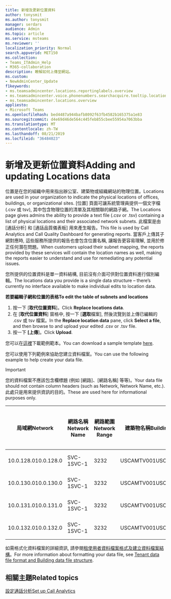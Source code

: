```yaml
---
title: 新增及更新位置資料
author: tonysmit
ms.author: tonysmit
manager: serdars
audience: Admin
ms.topic: article
ms.service: msteams
ms.reviewer: ''
localization_priority: Normal
search.appverid: MET150
ms.collection:
- Teams_ITAdmin_Help
- M365-collaboration
description: 瞭解如何上傳至網站。
ms.custom:
- NewAdminCenter_Update
f1keywords:
- ms.teamsadmincenter.locations.reportinglabels.overview
- ms.teamsadmincenter.voice.phonenumbers.searchacquire.tooltip.location
- ms.teamsadmincenter.locations.overview
appliesto:
- Microsoft Teams
ms.openlocfilehash: bed4487a944bafb8092f63fb4582b165375a1e83
ms.sourcegitcommit: d4e69d46de564c445feb855cbee55954a7063bba
ms.translationtype: MT
ms.contentlocale: zh-TW
ms.lasthandoff: 08/21/2019
ms.locfileid: "36484023"
---
```

<a name="adding-and-updating-locations-data"></a><span data-ttu-id="ff1a3-103">新增及更新位置資料</span><span class="sxs-lookup"><span data-stu-id="ff1a3-103">Adding and updating Locations data</span></span>
============================

<span data-ttu-id="ff1a3-104">位置是在您的組織中用來指出辦公室、建築物或組織網站的物理位置。</span><span class="sxs-lookup"><span data-stu-id="ff1a3-104">Locations are used in your organization to indicate the physical locations of offices, buildings, or organizational sites.</span></span> <span data-ttu-id="ff1a3-105">[位置] 頁面可讓系統管理員提供一個文字檔 (.csv 或 tsv), 其中包含物理位置的清單及其相關聯的網路子網。</span><span class="sxs-lookup"><span data-stu-id="ff1a3-105">The Locations page gives admins the ability to provide a text file (.csv or .tsv) containing a list of physical locations and their associated network subnets.</span></span> <span data-ttu-id="ff1a3-106">此檔案是由 [通話分析] 和 [通話品質儀表板] 用來產生報告。</span><span class="sxs-lookup"><span data-stu-id="ff1a3-106">This file is used by Call Analytics and Call Quality Dashboard for generating reports.</span></span> <span data-ttu-id="ff1a3-107">當客戶上傳其子網對應時, 這些服務所提供的報告也會包含位置名稱, 讓報告更容易理解, 並用於修正任何潛在問題。</span><span class="sxs-lookup"><span data-stu-id="ff1a3-107">When customers upload their subnet mapping, the reports provided by these services will contain the location names as well, making the reports easier to understand and use for remediating any potential issues.</span></span>

<span data-ttu-id="ff1a3-108">您所提供的位置資料是單一資料結構, 目前沒有介面可供對位置資料進行個別編輯。</span><span class="sxs-lookup"><span data-stu-id="ff1a3-108">The locations data you provide is a single data structure – there’s currently no interface available to make individual edits to location data.</span></span> 

<span data-ttu-id="ff1a3-109">**若要編輯子網和位置的表格**</span><span class="sxs-lookup"><span data-stu-id="ff1a3-109">**To edit the table of subnets and locations**</span></span>

1. <span data-ttu-id="ff1a3-110">按一下 [**取代位置資料**]。</span><span class="sxs-lookup"><span data-stu-id="ff1a3-110">Click **Replace locations data**.</span></span>
2. <span data-ttu-id="ff1a3-111">在 [**取代位置資料**] 窗格中, 按一下 [**選取**檔案], 然後流覽到並上傳已編輯的 .csv 或 tsv 檔案。</span><span class="sxs-lookup"><span data-stu-id="ff1a3-111">In the **Replace location data** pane, click **Select a file**, and then browse to and upload your edited .csv or .tsv file.</span></span> 
3. <span data-ttu-id="ff1a3-112">按一下 **[上傳**]。</span><span class="sxs-lookup"><span data-stu-id="ff1a3-112">Click **Upload**.</span></span> 


<span data-ttu-id="ff1a3-113">您可以在[這裡](https://github.com/MicrosoftDocs/OfficeDocs-SkypeForBusiness/blob/live/Teams/downloads/locations-template.zip?raw=true)下載範例範本。</span><span class="sxs-lookup"><span data-stu-id="ff1a3-113">You can download a sample template [here](https://github.com/MicrosoftDocs/OfficeDocs-SkypeForBusiness/blob/live/Teams/downloads/locations-template.zip?raw=true).</span></span>

<span data-ttu-id="ff1a3-114">您可以使用下列範例來協助您建立資料檔案。</span><span class="sxs-lookup"><span data-stu-id="ff1a3-114">You can use the following example to help create your data file.</span></span> 

> [!IMPORTANT]
> <span data-ttu-id="ff1a3-115">您的資料檔案不應該包含欄標題 (例如 [網路]、[網路名稱] 等等)。</span><span class="sxs-lookup"><span data-stu-id="ff1a3-115">Your data file should not contain column headers (such as Network, Network Name, etc.).</span></span> <span data-ttu-id="ff1a3-116">此處只是用來提供資訊的目的。</span><span class="sxs-lookup"><span data-stu-id="ff1a3-116">These are used here for informational purposes only.</span></span> </br>

|<span data-ttu-id="ff1a3-117">局域網</span><span class="sxs-lookup"><span data-stu-id="ff1a3-117">Network</span></span>|<span data-ttu-id="ff1a3-118">網路名稱</span><span class="sxs-lookup"><span data-stu-id="ff1a3-118">Network Name</span></span>|<span data-ttu-id="ff1a3-119">網路範圍</span><span class="sxs-lookup"><span data-stu-id="ff1a3-119">Network Range</span></span>|<span data-ttu-id="ff1a3-120">建築物名稱</span><span class="sxs-lookup"><span data-stu-id="ff1a3-120">Building Name</span></span>|<span data-ttu-id="ff1a3-121">擁有權類型</span><span class="sxs-lookup"><span data-stu-id="ff1a3-121">Ownership Type</span></span>|<span data-ttu-id="ff1a3-122">建築物類型</span><span class="sxs-lookup"><span data-stu-id="ff1a3-122">Building Type</span></span>|<span data-ttu-id="ff1a3-123">建立 Office 類型</span><span class="sxs-lookup"><span data-stu-id="ff1a3-123">Building Office Type</span></span>|<span data-ttu-id="ff1a3-124">座</span><span class="sxs-lookup"><span data-stu-id="ff1a3-124">City</span></span>|<span data-ttu-id="ff1a3-125">郵遞區號</span><span class="sxs-lookup"><span data-stu-id="ff1a3-125">Zip Code</span></span>|<span data-ttu-id="ff1a3-126">國家</span><span class="sxs-lookup"><span data-stu-id="ff1a3-126">Country</span></span>|<span data-ttu-id="ff1a3-127">市</span><span class="sxs-lookup"><span data-stu-id="ff1a3-127">State</span></span>|<span data-ttu-id="ff1a3-128">國家</span><span class="sxs-lookup"><span data-stu-id="ff1a3-128">Region</span></span>|<span data-ttu-id="ff1a3-129">在 Corp 內</span><span class="sxs-lookup"><span data-stu-id="ff1a3-129">Inside Corp</span></span>|<span data-ttu-id="ff1a3-130">快速路線</span><span class="sxs-lookup"><span data-stu-id="ff1a3-130">Express Route</span></span>|
|-|-|-|-|-|-|-|-|-|-|-|-|-|-|
|<span data-ttu-id="ff1a3-131">10.0.128.0</span><span class="sxs-lookup"><span data-stu-id="ff1a3-131">10.0.128.0</span></span> |<span data-ttu-id="ff1a3-132">SVC-1</span><span class="sxs-lookup"><span data-stu-id="ff1a3-132">SVC-1</span></span>|<span data-ttu-id="ff1a3-133">32</span><span class="sxs-lookup"><span data-stu-id="ff1a3-133">32</span></span>|<span data-ttu-id="ff1a3-134">USCAMTV001</span><span class="sxs-lookup"><span data-stu-id="ff1a3-134">USCAMTV001</span></span>|<span data-ttu-id="ff1a3-135">Contoso 租賃 RE&F</span><span class="sxs-lookup"><span data-stu-id="ff1a3-135">Contoso Leased RE&F</span></span>|<span data-ttu-id="ff1a3-136">辦事處</span><span class="sxs-lookup"><span data-stu-id="ff1a3-136">Office</span></span>|<span data-ttu-id="ff1a3-137">重新&F</span><span class="sxs-lookup"><span data-stu-id="ff1a3-137">RE&F</span></span>|<span data-ttu-id="ff1a3-138">山地視圖</span><span class="sxs-lookup"><span data-stu-id="ff1a3-138">Mountain View</span></span>|<span data-ttu-id="ff1a3-139">94043</span><span class="sxs-lookup"><span data-stu-id="ff1a3-139">94043</span></span>|<span data-ttu-id="ff1a3-140">一下</span><span class="sxs-lookup"><span data-stu-id="ff1a3-140">US</span></span>|<span data-ttu-id="ff1a3-141">頒發</span><span class="sxs-lookup"><span data-stu-id="ff1a3-141">CA</span></span>|<span data-ttu-id="ff1a3-142">一下</span><span class="sxs-lookup"><span data-stu-id="ff1a3-142">US</span></span>|<span data-ttu-id="ff1a3-143">sr-1</span><span class="sxs-lookup"><span data-stu-id="ff1a3-143">1</span></span>|<span data-ttu-id="ff1a3-144">sr-1</span><span class="sxs-lookup"><span data-stu-id="ff1a3-144">1</span></span>|
|<span data-ttu-id="ff1a3-145">10.0.130.0</span><span class="sxs-lookup"><span data-stu-id="ff1a3-145">10.0.130.0</span></span> |<span data-ttu-id="ff1a3-146">SVC-1</span><span class="sxs-lookup"><span data-stu-id="ff1a3-146">SVC-1</span></span>|<span data-ttu-id="ff1a3-147">32</span><span class="sxs-lookup"><span data-stu-id="ff1a3-147">32</span></span>|<span data-ttu-id="ff1a3-148">USCAMTV001</span><span class="sxs-lookup"><span data-stu-id="ff1a3-148">USCAMTV001</span></span>|<span data-ttu-id="ff1a3-149">Contoso 租賃 RE&F</span><span class="sxs-lookup"><span data-stu-id="ff1a3-149">Contoso Leased RE&F</span></span>|<span data-ttu-id="ff1a3-150">辦事處</span><span class="sxs-lookup"><span data-stu-id="ff1a3-150">Office</span></span>|<span data-ttu-id="ff1a3-151">重新&F</span><span class="sxs-lookup"><span data-stu-id="ff1a3-151">RE&F</span></span>|<span data-ttu-id="ff1a3-152">山地視圖</span><span class="sxs-lookup"><span data-stu-id="ff1a3-152">Mountain View</span></span>|<span data-ttu-id="ff1a3-153">94043</span><span class="sxs-lookup"><span data-stu-id="ff1a3-153">94043</span></span>|<span data-ttu-id="ff1a3-154">一下</span><span class="sxs-lookup"><span data-stu-id="ff1a3-154">US</span></span>|<span data-ttu-id="ff1a3-155">頒發</span><span class="sxs-lookup"><span data-stu-id="ff1a3-155">CA</span></span>|<span data-ttu-id="ff1a3-156">一下</span><span class="sxs-lookup"><span data-stu-id="ff1a3-156">US</span></span>|<span data-ttu-id="ff1a3-157">sr-1</span><span class="sxs-lookup"><span data-stu-id="ff1a3-157">1</span></span>|<span data-ttu-id="ff1a3-158">sr-1</span><span class="sxs-lookup"><span data-stu-id="ff1a3-158">1</span></span>|
|<span data-ttu-id="ff1a3-159">10.0.131.0</span><span class="sxs-lookup"><span data-stu-id="ff1a3-159">10.0.131.0</span></span> |<span data-ttu-id="ff1a3-160">SVC-1</span><span class="sxs-lookup"><span data-stu-id="ff1a3-160">SVC-1</span></span>|<span data-ttu-id="ff1a3-161">32</span><span class="sxs-lookup"><span data-stu-id="ff1a3-161">32</span></span>|<span data-ttu-id="ff1a3-162">USCAMTV001</span><span class="sxs-lookup"><span data-stu-id="ff1a3-162">USCAMTV001</span></span>|<span data-ttu-id="ff1a3-163">Contoso 租賃 RE&F</span><span class="sxs-lookup"><span data-stu-id="ff1a3-163">Contoso Leased RE&F</span></span>|<span data-ttu-id="ff1a3-164">辦事處</span><span class="sxs-lookup"><span data-stu-id="ff1a3-164">Office</span></span>|<span data-ttu-id="ff1a3-165">重新&F</span><span class="sxs-lookup"><span data-stu-id="ff1a3-165">RE&F</span></span>|<span data-ttu-id="ff1a3-166">山地視圖</span><span class="sxs-lookup"><span data-stu-id="ff1a3-166">Mountain View</span></span>|<span data-ttu-id="ff1a3-167">94043</span><span class="sxs-lookup"><span data-stu-id="ff1a3-167">94043</span></span>|<span data-ttu-id="ff1a3-168">一下</span><span class="sxs-lookup"><span data-stu-id="ff1a3-168">US</span></span>|<span data-ttu-id="ff1a3-169">頒發</span><span class="sxs-lookup"><span data-stu-id="ff1a3-169">CA</span></span>|<span data-ttu-id="ff1a3-170">一下</span><span class="sxs-lookup"><span data-stu-id="ff1a3-170">US</span></span>|<span data-ttu-id="ff1a3-171">sr-1</span><span class="sxs-lookup"><span data-stu-id="ff1a3-171">1</span></span>|<span data-ttu-id="ff1a3-172">sr-1</span><span class="sxs-lookup"><span data-stu-id="ff1a3-172">1</span></span>|
|<span data-ttu-id="ff1a3-173">10.0.132.0</span><span class="sxs-lookup"><span data-stu-id="ff1a3-173">10.0.132.0</span></span> |<span data-ttu-id="ff1a3-174">SVC-1</span><span class="sxs-lookup"><span data-stu-id="ff1a3-174">SVC-1</span></span>|<span data-ttu-id="ff1a3-175">32</span><span class="sxs-lookup"><span data-stu-id="ff1a3-175">32</span></span>|<span data-ttu-id="ff1a3-176">USCAMTV001</span><span class="sxs-lookup"><span data-stu-id="ff1a3-176">USCAMTV001</span></span>|<span data-ttu-id="ff1a3-177">Contoso 租賃 RE&F</span><span class="sxs-lookup"><span data-stu-id="ff1a3-177">Contoso Leased RE&F</span></span>|<span data-ttu-id="ff1a3-178">辦事處</span><span class="sxs-lookup"><span data-stu-id="ff1a3-178">Office</span></span>|<span data-ttu-id="ff1a3-179">重新&F</span><span class="sxs-lookup"><span data-stu-id="ff1a3-179">RE&F</span></span>|<span data-ttu-id="ff1a3-180">山地視圖</span><span class="sxs-lookup"><span data-stu-id="ff1a3-180">Mountain View</span></span>|<span data-ttu-id="ff1a3-181">94043</span><span class="sxs-lookup"><span data-stu-id="ff1a3-181">94043</span></span>|<span data-ttu-id="ff1a3-182">一下</span><span class="sxs-lookup"><span data-stu-id="ff1a3-182">US</span></span>|<span data-ttu-id="ff1a3-183">頒發</span><span class="sxs-lookup"><span data-stu-id="ff1a3-183">CA</span></span>|<span data-ttu-id="ff1a3-184">一下</span><span class="sxs-lookup"><span data-stu-id="ff1a3-184">US</span></span>|<span data-ttu-id="ff1a3-185">sr-1</span><span class="sxs-lookup"><span data-stu-id="ff1a3-185">1</span></span>|<span data-ttu-id="ff1a3-186">sr-1</span><span class="sxs-lookup"><span data-stu-id="ff1a3-186">1</span></span>|


<span data-ttu-id="ff1a3-187">如需格式化資料檔案的詳細資訊, 請參閱[租使用者資料檔案格式及建立資料檔案結構](turning-on-and-using-call-quality-dashboard.md#tenant-data-file-format-and-structure)。</span><span class="sxs-lookup"><span data-stu-id="ff1a3-187">For more information about formatting your data file, see [Tenant data file format and Building data file structure](turning-on-and-using-call-quality-dashboard.md#tenant-data-file-format-and-structure).</span></span>


## <a name="related-topics"></a><span data-ttu-id="ff1a3-188">相關主題</span><span class="sxs-lookup"><span data-stu-id="ff1a3-188">Related topics</span></span>

[<span data-ttu-id="ff1a3-189">設定通話分析</span><span class="sxs-lookup"><span data-stu-id="ff1a3-189">Set up Call Analytics</span></span>](set-up-call-analytics.md)
